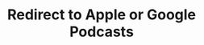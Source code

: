 ---
title: Redirect to Apple or Google Podcasts
redirect_from:
- /078r/
- /zadnja/
redirect_to: https://pod.fo/e/164caf
---